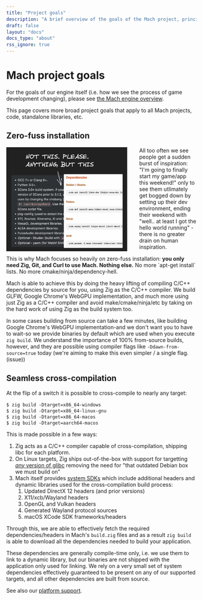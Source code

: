 ```yaml
---
title: "Project goals"
description: "A brief overview of the goals of the Mach project, principals we adhere to, etc."
draft: false
layout: "docs"
docs_type: "about"
rss_ignore: true
---
```


# Mach project goals

For the goals of our engine itself (i.e. how we see the process of game development changing), please see [the Mach engine overview](../engine).

This page covers more broad project goals that apply to all Mach projects, code, standalone libraries, etc.

## Zero-fuss installation

<div>
    <img alt="no more apt-get install" src="/img/not-this-anything-but-this.png" style="width: 20rem; float: left; padding-right: 2rem;"></img>
    <p>All too often we see people get a sudden burst of inspiration: "I'm going to finally start my game/app this weekend!" only to see them utlimately get bogged down by setting up their dev environment, ending their weekend with "well.. at least I got the hello world running" - there is no greater drain on human inspiration.</p>
    <p>This is why Mach focuses so heavily on zero-fuss installation: <strong>you only need Zig, Git, and Curl to use Mach. Nothing else.</strong> No more `apt-get install` lists. No more cmake/ninja/dependency-hell.</p>
</div>

Mach is able to achieve this by doing the heavy lifting of compiling C/C++ dependencies by source for you, using Zig as the C/C++ compiler. We build GLFW, Google Chrome's WebGPU implementation, and much more using just Zig as a C/C++ compiler and avoid make/cmake/ninja/etc by taking on the hard work of using Zig as the build system too.

In some cases building from source can take a few minutes, like building Google Chrome's WebGPU implementation-and we don't want you to have to wait-so we provide binaries by default which are used when you execute `zig build`. We understand the importance of 100% from-source builds, however, and they are possible using compiler flags like `-Ddawn-from-source=true` today (we're aiming to make this even simpler / a single flag. (issue))

## Seamless cross-compilation

At the flip of a switch it is possible to cross-compile to nearly any target:

```
$ zig build -Dtarget=x86_64-windows
$ zig build -Dtarget=x86_64-linux-gnu
$ zig build -Dtarget=x86_64-macos
$ zig build -Dtarget=aarch64-macos
```

This is made possible in a few ways:

1. Zig acts as a C/C++ compiler capable of cross-compilation, shipping libc for each platform.
2. On Linux targets, Zig ships out-of-the-box with support for targetting [_any_ version of glibc](https://github.com/ziglang/glibc-abi-tool/) removing the need for "that outdated Debian box we must build on"
3. Mach itself provides [system SDKs](https://github.com/hexops/mach-system-sdk) which include additional headers and dynamic libraries used for the cross-compilation build process:
   1. Updated DirectX 12 headers (and prior versions)
   2. X11/xcb/Wayland headers
   3. OpenGL and Vulkan headers
   4. Generated Wayland protocol sources
   5. macOS XCode SDK frameworks/headers

Through this, we are able to effectively fetch the required dependencies/headers in Mach's `build.zig` files and as a result `zig build` is able to download all the dependencies needed to build your application.

These dependencies are generally compile-time only, i.e. we use them to link to a dynamic library, but our binaries are not shipped with the application only used for linking. We rely on a very small set of system dependencies effectively guaranteed to be present on any of our supported targets, and all other dependencies are built from source.

See also our [platform support](/about/platforms).
